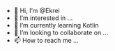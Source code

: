 - 👋 Hi, I’m @Ekrei
- 👀 I’m interested in ...
- 🌱 I’m currently learning Kotlin
- 💞️ I’m looking to collaborate on ...
- 📫 How to reach me ...

<!---
Ekrei/Ekrei is a ✨ special ✨ repository because its `README.md` (this file) appears on your GitHub profile.
You can click the Preview link to take a look at your changes.
--->
